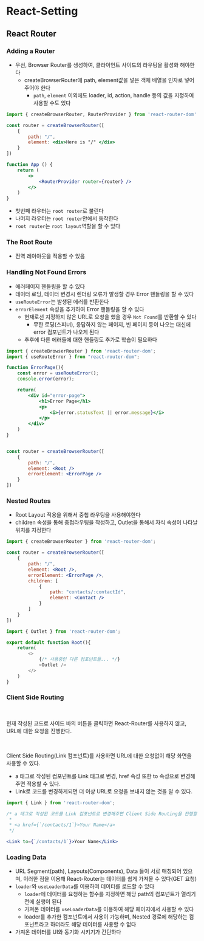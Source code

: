 # React-Setting

## React Router

### Adding a Router

- 우선, Browser Router를 생성하여, 클라이언트 사이드의 라우팅을 활성화 해야한다
    - createBrowserRouter에 path, element값을 넣은 객체 배열을 인자로 넣어주어야 한다
        - `path`, `element` 이외에도 loader, id, action, handle 등의 값을 지정하여 사용할 수도 있다
```jsx
import { createBrowserRouter, RouterProvider } from 'react-router-dom'

const router = createBrowserRouter([
    {
        path: "/",
        element: <div>Here is "/" </div>
    }
])

function App () {
    return (
        <>
            <RouterProvider router={router} />
        </>
    )
}
```

- 첫번째 라우터는 `root router`로 불린다
- 나머지 라우터는 `root router`안에서 동작한다
- `root router`는 `root layout`역할을 할 수 있다

### The Root Route

- 전역 레이아웃을 적용할 수 있음

### Handling Not Found Errors

- 에러페이지 핸들링을 할 수 있다
- 데이터 로딩, 데이터 변경시 렌더링 오류가 발생할 경우 Error 핸들링을 할 수 있다
- `useRouteError`는 발생된 에러를 반환한다
- `errorElement` 속성을 추가하여 Error 핸들링을 할 수 있다
    - 현재로선 지정하지 않은 URL로 요청을 했을 경우 `Not Found`를 반환할 수 있다
        - 무한 로딩(스피너), 응답하지 않는 페이지, 빈 페이지 등이 나오는 대신에 error 컴포넌트가 나오게 된다
    - 추후에 다른 에러들에 대한 핸들링도 추가로 학습이 필요하다


```jsx
import { createBrowserRouter } from 'react-router-dom';
import { useRouteError } from "react-router-dom";

function ErrorPage(){
    const error = useRouteError();
    console.error(error);

    return(
        <div id="error-page">
            <h1>Error Page</h1>
            <p>
                <i>{error.statusText || error.message}</i>
            </p>
        </div>
    )
}


const router = createBrowserRouter([
    {
        path: "/",
        element: <Root />
        errorElement: <ErrorPage />
    }
])
```

### Nested Routes

- Root Layout 적용을 위해서 중첩 라우팅을 사용해야한다
- children 속성을 통해 중첩라우팅을 작성하고, Outlet을 통해서 자식 속성이 나타날 위치를 지정한다

```jsx
import { createBrowserRouter } from 'react-router-dom';

const router = createBrowserRouter([
    {
        path: "/",
        element: <Root />,
        errorElement: <ErrorPage />,
        children: [
            {
                path: "contacts/:contactId",
                element: <Contact />
            }
        ]
    }
])
```

```js
import { Outlet } from 'react-router-dom';

export default function Root(){
    return(
        <>
            {/* 사용중인 다른 컴포넌트들... */}
            <Outlet />
        </>
    )
}
```


### Client Side Routing

<br />

현재 작성된 코드로 사이드 바의 버튼을 클릭하면 React-Router를 사용하지 않고, URL에 대한 요청을 진행한다.

<br />

Client Side Routing(Link 컴포넌트)를 사용하면 URL에 대한 요청없이 해당 화면을 사용할 수 있다.

- a 태그로 작성된 컴포넌트를 Link 태그로 변경, href 속성 또한 to 속성으로 변경해주면 적용할 수 있다.
- Link로 코드를 변경하게되면 더 이상 URL로 요청을 보내지 않는 것을 알 수 있다.

```jsx
import { Link } from 'react-router-dom';

/* a 태그로 작성된 코드를 Link 컴포넌트로 변경해주면 Client Side Routing을 진행할 수 있다
 *
 * <a href={`/contacts/1`}>Your Name</a>
 */

<Link to={`/contacts/1`}>Your Name</Link>

```

### Loading Data

- URL Segment(path), Layouts(Components), Data 들이 서로 매칭되어 있으며, 이러한 점을 이용해 React-Router는 데이터를 쉽게 가져올 수 있다(GET 요청)
- `loader`와 `useLoaderData`를 이용하여 데이터를 로드할 수 있다
    - `loader`에 데이터를 요청하는 함수를 지정하면 해당 path의 컴포넌트가 열리기 전에 실행이 된다
    - 가져온 데이터를 `useLoaderData`를 이용하여 해당 페이지에서 사용할 수 있다
    - loader를 추가한 컴포넌트에서 사용이 가능하며, Nested 경로에 해당하는 컴포넌트라고 하더라도 해당 데이터를 사용할 수 없다
- 가져온 데이터를 UI와 동기화 시키기가 간단하다